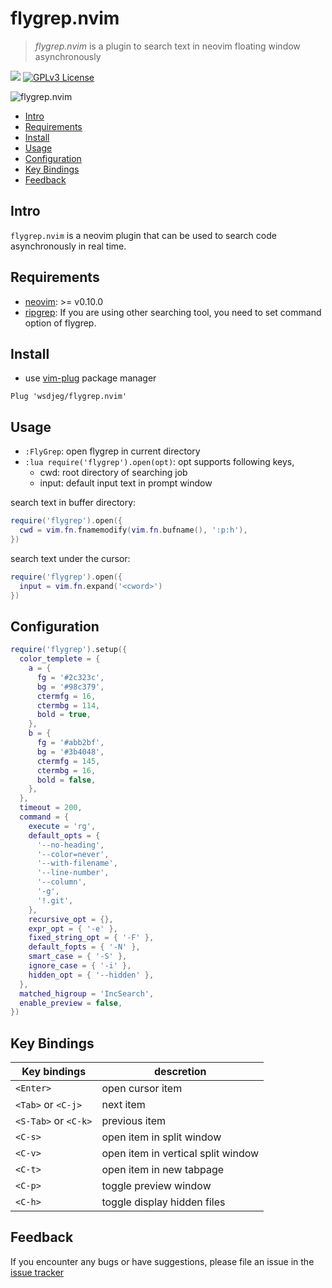 # flygrep.nvim

> _flygrep.nvim_ is a plugin to search text in neovim floating window asynchronously

[![](https://spacevim.org/img/build-with-SpaceVim.svg)](https://spacevim.org)
[![GPLv3 License](https://img.spacevim.org/license-GPLv3-blue.svg)](LICENSE)

![flygrep.nvim](https://img.spacevim.org/flygrep.nvim.gif)

<!-- vim-markdown-toc GFM -->

- [Intro](#intro)
- [Requirements](#requirements)
- [Install](#install)
- [Usage](#usage)
- [Configuration](#configuration)
- [Key Bindings](#key-bindings)
- [Feedback](#feedback)

<!-- vim-markdown-toc -->

## Intro

`flygrep.nvim` is a neovim plugin that can be used to search code asynchronously in real time.

## Requirements

- [neovim](https://github.com/neovim/neovim): >= v0.10.0
- [ripgrep](https://github.com/BurntSushi/ripgrep): If you are using other searching tool, you need to set command option of flygrep.

## Install

- use [vim-plug](https://github.com/junegunn/vim-plug) package manager

```
Plug 'wsdjeg/flygrep.nvim'
```

## Usage

- `:FlyGrep`: open flygrep in current directory
- `:lua require('flygrep').open(opt)`: opt supports following keys,
  - cwd: root directory of searching job
  - input: default input text in prompt window

search text in buffer directory:

```lua
require('flygrep').open({
  cwd = vim.fn.fnamemodify(vim.fn.bufname(), ':p:h'),
})
```

search text under the cursor:

```lua
require('flygrep').open({
  input = vim.fn.expand('<cword>')
})
```

## Configuration

```lua
require('flygrep').setup({
  color_templete = {
    a = {
      fg = '#2c323c',
      bg = '#98c379',
      ctermfg = 16,
      ctermbg = 114,
      bold = true,
    },
    b = {
      fg = '#abb2bf',
      bg = '#3b4048',
      ctermfg = 145,
      ctermbg = 16,
      bold = false,
    },
  },
  timeout = 200,
  command = {
    execute = 'rg',
    default_opts = {
      '--no-heading',
      '--color=never',
      '--with-filename',
      '--line-number',
      '--column',
      '-g',
      '!.git',
    },
    recursive_opt = {},
    expr_opt = { '-e' },
    fixed_string_opt = { '-F' },
    default_fopts = { '-N' },
    smart_case = { '-S' },
    ignore_case = { '-i' },
    hidden_opt = { '--hidden' },
  },
  matched_higroup = 'IncSearch',
  enable_preview = false,
})
```

## Key Bindings

| Key bindings         | descretion                         |
| -------------------- | ---------------------------------- |
| `<Enter>`            | open cursor item                   |
| `<Tab>` or `<C-j>`   | next item                          |
| `<S-Tab>` or `<C-k>` | previous item                      |
| `<C-s>`              | open item in split window          |
| `<C-v>`              | open item in vertical split window |
| `<C-t>`              | open item in new tabpage           |
| `<C-p>`              | toggle preview window              |
| `<C-h>`              | toggle display hidden files        |

## Feedback

If you encounter any bugs or have suggestions, please file an issue in the [issue tracker](https://github.com/wsdjeg/flygrep.nvim/issues)

